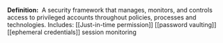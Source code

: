 **Definition:** 
 A security framework that manages, monitors, and controls access to privileged accounts throughout policies, processes and technologies.
 Includes:
 [[Just-in-time permission]]
 [[password vaulting]]
 [[ephemeral credentials]]
 session monitoring
